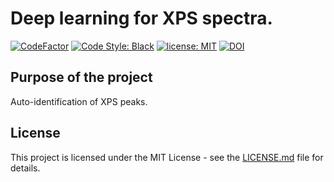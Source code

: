 # Deep learning for XPS spectra.
<a href="https://www.codefactor.io/repository/github/lukaspie/xpsdeeplearning"><img src="https://www.codefactor.io/repository/github/lukaspie/xpsdeeplearning/badge?s=e9dbf0ea5d4ce269c738ea85e856fd6811b425ce" alt="CodeFactor" /></a>
[![Code Style: Black](https://img.shields.io/badge/code%20style-black-black.svg)](https://github.com/ambv/black)
[![license: MIT](https://img.shields.io/badge/License-MIT-blue.svg)](https://github.com/lukaspie/xpsdeeplearning/blob/main/LICENSE)
[![DOI](https://zenodo.org/badge/444112446.svg)](https://zenodo.org/badge/latestdoi/444112446)


## Purpose of the project
Auto-identification of XPS peaks.

## License

This project is licensed under the MIT License - see the [LICENSE.md](LICENSE.md) file for details.
